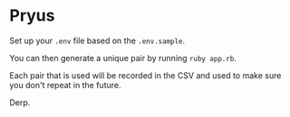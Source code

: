 # Pryus

Set up your `.env` file based on the `.env.sample`.

You can then generate a unique pair by running `ruby app.rb`.

Each pair that is used will be recorded in the CSV and used to make sure you
don't repeat in the future.

Derp.
